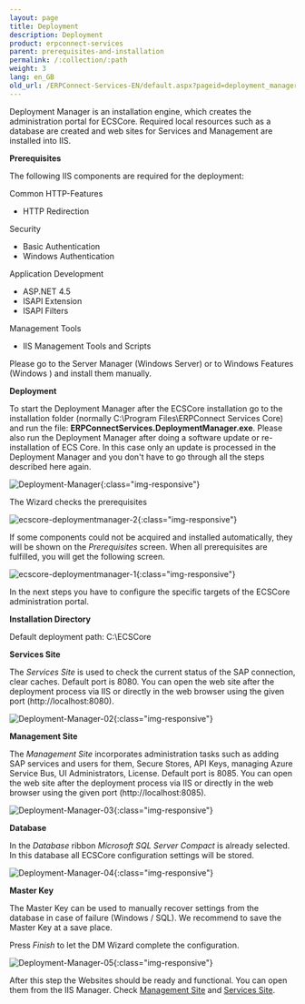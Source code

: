 ```yaml
---
layout: page
title: Deployment
description: Deployment
product: erpconnect-services
parent: prerequisites-and-installation
permalink: /:collection/:path
weight: 3
lang: en_GB
old_url: /ERPConnect-Services-EN/default.aspx?pageid=deployment_manager
---
```


Deployment Manager is an installation engine, which creates the administration portal for ECSCore. Required local resources such as a database are created and web sites for Services and Management are installed into IIS. 

**Prerequisites**

The following IIS components are required for the deployment:

Common HTTP-Features
- HTTP Redirection

Security
- Basic Authentication
- Windows Authentication

Application Development
- ASP.NET 4.5
- ISAPI Extension
- ISAPI Filters

Management Tools
- IIS Management Tools and Scripts
             
Please go to the Server Manager (Windows Server) or to Windows Features (Windows ) and install them manually.

**Deployment** 

To start the Deployment Manager after the ECSCore installation go to the installation folder (normally C:\Program Files\ERPConnect Services Core) and run the file:
**ERPConnectServices.DeploymentManager.exe**. Please also run the Deployment Manager after doing a software update or re-installation of ECS Core. In this case only an update is processed in the Deployment Manager and you don't have to go through all the steps described here again. 

![Deployment-Manager](/img/content/Deployment-Manager.jpg){:class="img-responsive"}

The Wizard checks the prerequisites

![ecscore-deploymentmanager-2](/img/content/ecscore-deploymentmanager-2.jpg.png){:class="img-responsive"}

If some components could not be acquired and installed automatically, they will be shown on the *Prerequisites* screen. 
When all prerequisites are fulfilled, you will get the following screen.

![ecscore-deploymentmanager-1](/img/content/ecscore-deploymentmanager-1.jpg.png){:class="img-responsive"}

In the next steps you have to configure the specific targets of the ECSCore administration portal.

**Installation Directory**

Default deployment path: C:\ECSCore

**Services Site**

The *Services Site* is used to check the current status of the SAP connection, clear caches.
Default port is 8080. You can open the web site after the deployment process via IIS or directly in the web browser using the given port (http://localhost:8080).

![Deployment-Manager-02](/img/content/Deployment-Manager-02.jpg){:class="img-responsive"}

**Management Site**

The *Management Site* incorporates administration tasks such as adding SAP services and users for them, Secure Stores, API Keys, managing Azure Service Bus, UI Administrators, License. Default port is 8085. You can open the web site after the deployment process via IIS or directly in the web browser using the given port (http://localhost:8085).

![Deployment-Manager-03](/img/content/Deployment-Manager-03.jpg){:class="img-responsive"}

**Database**

In the *Database* ribbon *Microsoft SQL Server Compact*  is already selected. In this database all ECSCore configuration settings will be stored. 

![Deployment-Manager-04](/img/content/Deployment-Manager-04.jpg){:class="img-responsive"}

**Master Key** 

The Master Key can be used to manually recover settings from the database in case of failure (Windows / SQL).
We recommend to save the Master Key at a save place.  


Press *Finish* to let the DM Wizard complete the configuration.


![Deployment-Manager-05](/img/content/Deployment-Manager-05.jpg){:class="img-responsive"}

After this step the Websites should be ready and functional. You can open them from the IIS Manager. 
Check [Management Site]() and [Services Site](). 